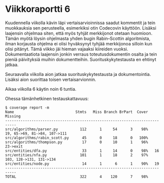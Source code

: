 # Viikkoraportti 6

Kuudennella viikolla kävin läpi vertaisarvioinnissa saadut kommentit ja tein muokkauksia sen perusteella, esimerkiksi otin Codecovin käyttöön. Lisäksi laajensin ohjelmaa siten, että myös tyhjät merkkijonot otetaan huomioon. Tämän myötä löysin ohjelmasta yhden bugin Rabin–Scottin algoritmista, ilman korjausta ohjelma ei olisi hyväksynyt tyhjää merkkijonoa silloin kun olisi pitänyt. Tämä viikko jäi hieman vajaaksi kiireiden vuoksi. Dokumentaatiota laajensin jonkin verraus toteutusdokumentin osalta ja tein pieniä päivityksiä muihin dokumentteihin. Suorituskykytestausta en ehtinyt jatkaa.

Seuraavalla viikolla aion jatkaa suorituskykytestausta ja dokumentointia. Lisäksi aion suorittaa toisen vertaisarvionnin.

Aikaa viikolla 6 käytin noin 6 tuntia.

Ohessa tämänhetkinen testauskattavuus:

    $ coverage report -m
    Name                            Stmts   Miss Branch BrPart  Cover   Missing
    ---------------------------------------------------------------------------
    src/algorithms/parser.py          112      1     54      3    98%   19, 65->69, 81->84, 107->111
    src/algorithms/rabin_scott.py      45      0     18      0   100%
    src/algorithms/thompson.py         17      0     10      1    96%   23->exit
    src/entities/dfa.py                33      1     14      0    98%   16
    src/entities/nfa.py               101      1     18      2    97%   103, 128->131, 131->134
    src/entities/node.py               14      1      6      1    90%   19
    ---------------------------------------------------------------------------
    TOTAL                             322      4    120      7    98%
